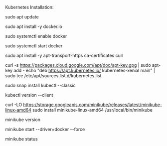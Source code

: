 Kubernetes Installation:


sudo apt update

sudo apt install -y docker.io

sudo systemctl enable docker

sudo systemctl start docker

sudo apt install -y apt-transport-https ca-certificates curl

curl -s https://packages.cloud.google.com/apt/doc/apt-key.gpg | sudo apt-key add -
echo "deb https://apt.kubernetes.io/ kubernetes-xenial main" | sudo tee /etc/apt/sources.list.d/kubernetes.list

sudo snap install kubectl --classic

kubectl version --client

curl -LO https://storage.googleapis.com/minikube/releases/latest/minikube-linux-amd64
sudo install minikube-linux-amd64 /usr/local/bin/minikube

minikube version

minikube start --driver=docker --force

minikube status
